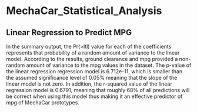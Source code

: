 # MechaCar_Statistical_Analysis

## Linear Regression to Predict MPG


In the summary output, the Pr(>ltl) value for each of the coefficients represents that probability of a random amount of variance to the linear model. According to the results, ground clearance and mpg provided a non-random amount of variance to the mpg values in the dataset. The p-value of the linear regression regression model is 6.712e-11, which is smaller than the assumed significance level of 0.05% meaning that the slope of the linear model is not zero. In addition, the r-squared value of the linear regression model is 0.6791, meaning that roughly 68% of all predictions will be correct when using this model thus making it an effective predictor of mpg of MechaCar prototypes.
